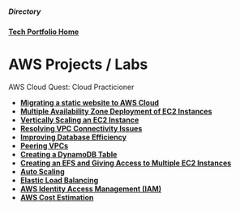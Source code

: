 <h5>Directory</h5> 

<b>[Tech Portfolio Home](https://github.com/Jays1115/Jalen-Smith.git)</b>

# AWS Projects / Labs

AWS Cloud Quest: Cloud Practicioner
- <b>[Migrating a static website to AWS Cloud](https://github.com/Jays1115/Migrating-a-static-website-to-AWS-Cloud.git)</b>
- <b>[Multiple Availability Zone Deployment of EC2 Instances](https://github.com/Jays1115/Multi-AZ-EC2-Deployment.git)</b>
- <b>[Vertically Scaling an EC2 Instance](https://github.com/Jays1115/Vertically-Scaling-an-EC2-Instance.git)</b>
- <b>[Resolving VPC Connectivity Issues](https://github.com/Jays1115/Resolving-VPC-Connectivity-Issues.git)</b>
- <b>[Improving Database Efficiency](https://github.com/Jays1115/Improving-Database-Efficiency.git)</b>
- <b>[Peering VPCs](https://github.com/Jays1115/Peering-VPCs.git)</b>
- <b>[Creating a DynamoDB Table](https://github.com/Jays1115/Creating-DynamoDB-Table.git)</b>
- <b>[Creating an EFS and Giving Access to Multiple EC2 Instances](https://github.com/Jays1115/Creating-an-EFS-and-Giving-Access-to-Multiple-EC2-Instances.git)</b>
- <b>[Auto Scaling](https://github.com/Jays1115/Auto-Scaling.git)</b>
- <b>[Elastic Load Balancing](https://github.com/Jays1115/Elastic-Load-Balancing.git)</b>
- <b>[AWS Identity Access Management (IAM)](https://github.com/Jays1115/AWS-IAM.git)</b>
- <b>[AWS Cost Estimation](https://github.com/Jays1115/AWS-Cost-Estimation.git)</b>
